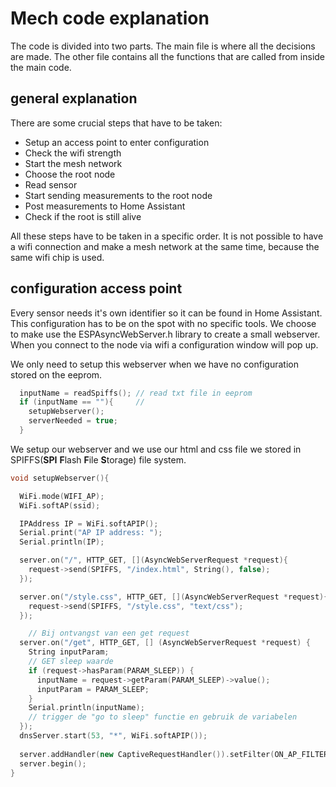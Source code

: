 # Mech code explanation

The code is divided into two parts. The main file is where all the decisions are made. The other file contains all the functions that are called from inside the main code.

## general explanation

There are some crucial steps that have to be taken:
- Setup an access point to enter configuration
- Check the wifi strength
- Start the mesh network
- Choose the root node
- Read sensor
- Start sending measurements to the root node
- Post measurements to Home Assistant
- Check if the root is still alive

All these steps have to be taken in a specific order. It is not possible to have a wifi connection and make a mesh network at the same time, because the same wifi chip is used. 

## configuration access point

Every sensor needs it's own identifier so it can be found in Home Assistant. This configuration has to be on the spot with no specific tools. We choose to make use the ESPAsyncWebServer.h library to create a small webserver. When you connect to the node via wifi a configuration window will pop up.

We only need to setup this webserver when we have no configuration stored on the eeprom.
``` cpp
  inputName = readSpiffs(); // read txt file in eeprom
  if (inputName == ""){     //
    setupWebserver();
    serverNeeded = true;
  }
```
We setup our webserver and we use our html and css file we stored in SPIFFS(**SPI** **F**lash **F**ile **S**torage) file system. 

``` cpp
void setupWebserver(){

  WiFi.mode(WIFI_AP); 
  WiFi.softAP(ssid);

  IPAddress IP = WiFi.softAPIP();
  Serial.print("AP IP address: ");
  Serial.println(IP);

  server.on("/", HTTP_GET, [](AsyncWebServerRequest *request){
    request->send(SPIFFS, "/index.html", String(), false);
  });

  server.on("/style.css", HTTP_GET, [](AsyncWebServerRequest *request){
    request->send(SPIFFS, "/style.css", "text/css");
  });

    // Bij ontvangst van een get request
  server.on("/get", HTTP_GET, [] (AsyncWebServerRequest *request) {
    String inputParam;
    // GET sleep waarde
    if (request->hasParam(PARAM_SLEEP)) {
      inputName = request->getParam(PARAM_SLEEP)->value();
      inputParam = PARAM_SLEEP;
    }
    Serial.println(inputName);
    // trigger de "go to sleep" functie en gebruik de variabelen
  });
  dnsServer.start(53, "*", WiFi.softAPIP());
  
  server.addHandler(new CaptiveRequestHandler()).setFilter(ON_AP_FILTER);//only when requested from AP
  server.begin();
}
```


